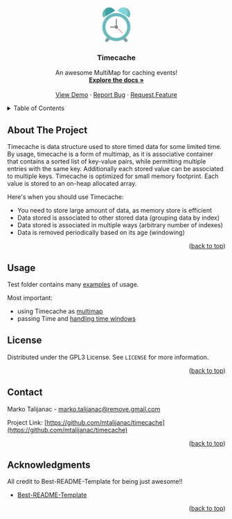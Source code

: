 <!-- Improved compatibility of back to top link: See: https://github.com/othneildrew/Best-README-Template/pull/73 -->
<a name="readme-top"></a>
<!--
*** Thanks for checking out the Best-README-Template. If you have a suggestion
*** that would make this better, please fork the repo and create a pull request
*** or simply open an issue with the tag "enhancement".
*** Don't forget to give the project a star!
*** Thanks again! Now go create something AMAZING! :D
-->


<!-- PROJECT LOGO -->
<br />
<div align="center">
  <a href="https://github.com/mtalijanac/timecache.git">
    <img src="images/logo.png" alt="Logo" width="80" height="80">
  </a>

  <h3 align="center">Timecache</h3>

  <p align="center">
    An awesome MultiMap for caching events!
    <br />
    <a href="https://github.com/mtalijanac/timecache"><strong>Explore the docs »</strong></a>
    <br />
    <br />
    <a href="https://github.com/mtalijanac/timecache/blob/main/src/test/java/mt/fireworks/timecache/examples/UseAsMutlimap.java">View Demo</a>
    ·
    <a href="https://github.com/mtalijanac/timecache/issues">Report Bug</a>
    ·
    <a href="https://github.com/mtalijanac/timecache/issues">Request Feature</a>
  </p>
</div>



<!-- TABLE OF CONTENTS -->
<details>
  <summary>Table of Contents</summary>
  <ol>
    <li>
      <a href="#about-the-project">About The Project</a>
    </li>
    <li><a href="#usage">Usage</a></li>
    <li><a href="#license">License</a></li>
    <li><a href="#contact">Contact</a></li>
    <li><a href="#acknowledgments">Acknowledgments</a></li>
  </ol>
</details>



<!-- ABOUT THE PROJECT -->
## About The Project

Timecache is data structure used to store timed data for some limited time. By usage, timecache is a form of multimap, as it is associative container that contains a sorted list of key-value pairs, while permitting multiple entries with the same key. Additionally each stored value can be associated to multiple keys. Timecache is optimized for small memory footprint. Each value is stored to an on-heap allocated array.

Here's when you should use Timecache:
* You need to store large amount of data, as memory store is efficient
* Data stored is associated to other stored data (grouping data by index)
* Data stored is associated in multiple ways (arbitrary number of indexes)
* Data is removed periodically based on its age (windowing)

<p align="right">(<a href="#readme-top">back to top</a>)</p>




<!-- USAGE EXAMPLES -->
## Usage

Test folder contains many [examples](https://github.com/mtalijanac/timecache/blob/main/src/test/java/mt/fireworks/timecache/examples)
of usage.

Most important:
 - using Timecache as [multimap](https://github.com/mtalijanac/timecache/blob/main/src/test/java/mt/fireworks/timecache/examples/UseAsMultimap.java)
 - passing Time and [handling time windows](https://github.com/mtalijanac/timecache/blob/main/src/test/java/mt/fireworks/timecache/examples/WindowHandling.java)



<!-- LICENSE -->
## License

Distributed under the GPL3 License. See `LICENSE` for more information.

<p align="right">(<a href="#readme-top">back to top</a>)</p>



<!-- CONTACT -->
## Contact

Marko Talijanac - marko.talijanac@remove.gmail.com

Project Link: [https://github.com/mtalijanac/timecache](https://github.com/mtalijanac/timecache)

<p align="right">(<a href="#readme-top">back to top</a>)</p>



<!-- ACKNOWLEDGMENTS -->
## Acknowledgments

All credit to Best-README-Template for being just awesome!!

* [Best-README-Template](https://github.com/othneildrew/Best-README-Template)

<p align="right">(<a href="#readme-top">back to top</a>)</p>



